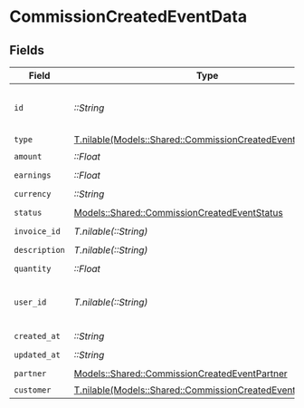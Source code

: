 # CommissionCreatedEventData


## Fields

| Field                                                                                                              | Type                                                                                                               | Required                                                                                                           | Description                                                                                                        | Example                                                                                                            |
| ------------------------------------------------------------------------------------------------------------------ | ------------------------------------------------------------------------------------------------------------------ | ------------------------------------------------------------------------------------------------------------------ | ------------------------------------------------------------------------------------------------------------------ | ------------------------------------------------------------------------------------------------------------------ |
| `id`                                                                                                               | *::String*                                                                                                         | :heavy_check_mark:                                                                                                 | The commission's unique ID on Dub.                                                                                 | cm_1JVR7XRCSR0EDBAF39FZ4PMYE                                                                                       |
| `type`                                                                                                             | [T.nilable(Models::Shared::CommissionCreatedEventType)](../../models/shared/commissioncreatedeventtype.md)         | :heavy_minus_sign:                                                                                                 | N/A                                                                                                                |                                                                                                                    |
| `amount`                                                                                                           | *::Float*                                                                                                          | :heavy_check_mark:                                                                                                 | N/A                                                                                                                |                                                                                                                    |
| `earnings`                                                                                                         | *::Float*                                                                                                          | :heavy_check_mark:                                                                                                 | N/A                                                                                                                |                                                                                                                    |
| `currency`                                                                                                         | *::String*                                                                                                         | :heavy_check_mark:                                                                                                 | N/A                                                                                                                |                                                                                                                    |
| `status`                                                                                                           | [Models::Shared::CommissionCreatedEventStatus](../../models/shared/commissioncreatedeventstatus.md)                | :heavy_check_mark:                                                                                                 | N/A                                                                                                                |                                                                                                                    |
| `invoice_id`                                                                                                       | *T.nilable(::String)*                                                                                              | :heavy_check_mark:                                                                                                 | N/A                                                                                                                |                                                                                                                    |
| `description`                                                                                                      | *T.nilable(::String)*                                                                                              | :heavy_check_mark:                                                                                                 | N/A                                                                                                                |                                                                                                                    |
| `quantity`                                                                                                         | *::Float*                                                                                                          | :heavy_check_mark:                                                                                                 | N/A                                                                                                                |                                                                                                                    |
| `user_id`                                                                                                          | *T.nilable(::String)*                                                                                              | :heavy_minus_sign:                                                                                                 | The user who created the manual commission.                                                                        |                                                                                                                    |
| `created_at`                                                                                                       | *::String*                                                                                                         | :heavy_check_mark:                                                                                                 | N/A                                                                                                                |                                                                                                                    |
| `updated_at`                                                                                                       | *::String*                                                                                                         | :heavy_check_mark:                                                                                                 | N/A                                                                                                                |                                                                                                                    |
| `partner`                                                                                                          | [Models::Shared::CommissionCreatedEventPartner](../../models/shared/commissioncreatedeventpartner.md)              | :heavy_check_mark:                                                                                                 | N/A                                                                                                                |                                                                                                                    |
| `customer`                                                                                                         | [T.nilable(Models::Shared::CommissionCreatedEventCustomer)](../../models/shared/commissioncreatedeventcustomer.md) | :heavy_minus_sign:                                                                                                 | N/A                                                                                                                |                                                                                                                    |